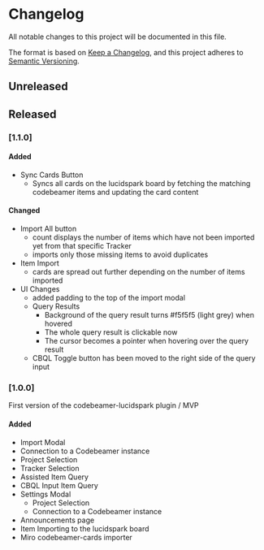 # Changelog

All notable changes to this project will be documented in this file.

The format is based on [Keep a Changelog](https://keepachangelog.com/en/1.1.0/),
and this project adheres to [Semantic Versioning](https://semver.org/spec/v2.0.0.html).

## Unreleased

## Released

### [1.1.0]

#### Added

-   Sync Cards Button
    -   Syncs all cards on the lucidspark board by fetching the matching codebeamer items and updating the card content

#### Changed

-   Import All button
    -   count displays the number of items which have not been imported yet from that specific Tracker
    -   imports only those missing items to avoid duplicates
-   Item Import
    -   cards are spread out further depending on the number of items imported
-   UI Changes
    -   added padding to the top of the import modal
    -   Query Results
        -   Background of the query result turns #f5f5f5 (light grey) when hovered
        -   The whole query result is clickable now
        -   The cursor becomes a pointer when hovering over the query result
    -   CBQL Toggle button has been moved to the right side of the query input

### [1.0.0]

First version of the codebeamer-lucidspark plugin / MVP

#### Added

-   Import Modal
-   Connection to a Codebeamer instance
-   Project Selection
-   Tracker Selection
-   Assisted Item Query
-   CBQL Input Item Query
-   Settings Modal
    -   Project Selection
    -   Connection to a Codebeamer instance
-   Announcements page
-   Item Importing to the lucidspark board
-   Miro codebeamer-cards importer
